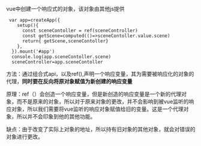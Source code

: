 vue中创建一个响应式的对象，该对象由其他js提供

```vue
 var app=createApp({
    setup(){
      const sceneContoller = ref(sceneController)
      const getScene=computed(()=>sceneContoller.value.scene)
      return{ getScene,sceneContoller}
    },
  }).mount('#app')
  console.log(app.sceneContoller.scene)
  sceneController=app.sceneContoller
```

方法：通过组合式api，以及ref(),声明一个响应变量，其为需要被响应化的对象的代理，**同时要在反向将原对象赋值为新创建的响应变量**

原理：ref（）会创造一个响应变量，但是新创造的响应变量是一个新的代理对象，而不是原来的对象，所以对于原来对象的更改，并不会影响到被vue监听的响应对象，所以我们需要将vue监听的响应对象赋值给旧的变量。这是一个代理对象，所以并不会印象到他的其他功能。

缺点：由于改变了实际上对象的地址，所以持有旧对象的其他对象，就会对错误的对象进行更改。


